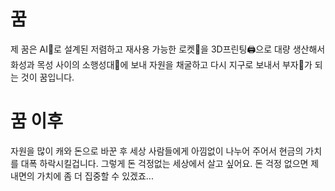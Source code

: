 # 꿈
제 꿈은 
AI🤖로 설계된 
저렴하고 재사용 가능한 로켓🚀을 
3D프린팅🖨️으로 대량 생산해서 
화성과 목성 사이의 소행성대🌠에 보내 
자원을 채굴하고 다시 지구로 보내서 부자💸가 되는 것이 꿈입니다.

# 꿈 이후
자원을 많이 캐와 돈으로 바꾼 후 세상 사람들에게 아낌없이 나누어 주어서 현금의 가치를 대폭 하락시킬겁니다.
그렇게 돈 걱정없는 세상에서 살고 싶어요.
돈 걱정 없으면 제 내면의 가치에 좀 더 집중할 수 있겠죠...
